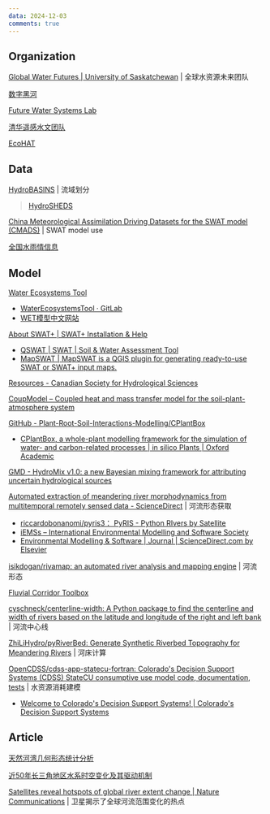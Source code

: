 ```yaml
---
data: 2024-12-03
comments: true
---
```


## Organization

[Global Water Futures | University of Saskatchewan](https://gwf.usask.ca/index.php) | 全球水资源未来团队

[数字黑河](https://heihe.tpdc.ac.cn/zh-hans/)

[Future Water Systems Lab](https://future-water.org/)

[清华遥感水文团队](https://www.hydrors.cn/)

[EcoHAT](https://ecohat.bnu.edu.cn/)

## Data

[HydroBASINS](https://www.hydrosheds.org/products/hydrobasins) | 流域划分

> [HydroSHEDS](https://www.hydrosheds.org/)

[China Meteorological Assimilation Driving Datasets for the SWAT model (CMADS)](https://www.cmads.org/) | SWAT model use

[全国水雨情信息](http://xxfb.mwr.cn/index.html)

## Model

[Water Ecosystems Tool](https://projects.au.dk/wet)

- [WaterEcosystemsTool · GitLab](https://gitlab.com/wateritech-public/waterecosystemstool)
- [WET模型中文网站](https://www.wetmodel.cn/)

[About SWAT+ | SWAT+ Installation & Help](https://swatplus.gitbook.io/docs)

- [QSWAT | SWAT | Soil & Water Assessment Tool](https://swat.tamu.edu/software/qswat/)
- [MapSWAT | MapSWAT is a QGIS plugin for generating ready-to-use SWAT or SWAT+ input maps.](https://adrlballesteros.github.io/MapSWAT/)

[Resources - Canadian Society for Hydrological Sciences](https://cshs.cwra.org/en/greyjay/resources/)

[CoupModel – Coupled heat and mass transfer model for the soil-plant-atmosphere system](https://www.coupmodel.com/)

[GitHub - Plant-Root-Soil-Interactions-Modelling/CPlantBox](https://github.com/Plant-Root-Soil-Interactions-Modelling/CPlantBox)

- [CPlantBox, a whole-plant modelling framework for the simulation of water- and carbon-related processes | in silico Plants | Oxford Academic](https://academic.oup.com/insilicoplants/article/2/1/diaa001/5709632?login=false)

[GMD - HydroMix v1.0: a new Bayesian mixing framework for attributing uncertain hydrological sources](https://gmd.copernicus.org/articles/13/2433/2020/)

[Automated extraction of meandering river morphodynamics from multitemporal remotely sensed data - ScienceDirect](https://www.sciencedirect.com/science/article/pii/S1364815217309118?via%3Dihub) | 河流形态获取

- [riccardobonanomi/pyris3： PyRIS - Python RIvers by Satellite](https://github.com/riccardobonanomi/pyris3)
- [iEMSs – International Environmental Modelling and Software Society](https://iemss.org/)
- [Environmental Modelling & Software | Journal | ScienceDirect.com by Elsevier](https://www.sciencedirect.com/journal/environmental-modelling-and-software)

[isikdogan/rivamap: an automated river analysis and mapping engine](https://github.com/isikdogan/rivamap) | 河流形态

[Fluvial Corridor Toolbox](https://tramebleue.github.io/fct-cli/)

[cyschneck/centerline-width: A Python package to find the centerline and width of rivers based on the latitude and longitude of the right and left bank](https://github.com/cyschneck/centerline-width) | 河流中心线

[ZhiLiHydro/pyRiverBed: Generate Synthetic Riverbed Topography for Meandering Rivers](https://github.com/ZhiLiHydro/pyRiverBed) | 河床计算

[OpenCDSS/cdss-app-statecu-fortran: Colorado's Decision Support Systems (CDSS) StateCU consumptive use model code, documentation, tests](https://github.com/OpenCDSS/cdss-app-statecu-fortran) | 水资源消耗建模

- [Welcome to Colorado's Decision Support Systems! | Colorado's Decision Support Systems](https://cdss.colorado.gov/)

## Article

[天然河湾几何形态统计分析](http://skxjz.nhri.cn/article/id/1696)

[近50年长三角地区水系时空变化及其驱动机制](https://www.geog.com.cn/CN/10.11821/dlxb201505012)

[Satellites reveal hotspots of global river extent change | Nature Communications](https://www.nature.com/articles/s41467-023-37061-3) | 卫星揭示了全球河流范围变化的热点